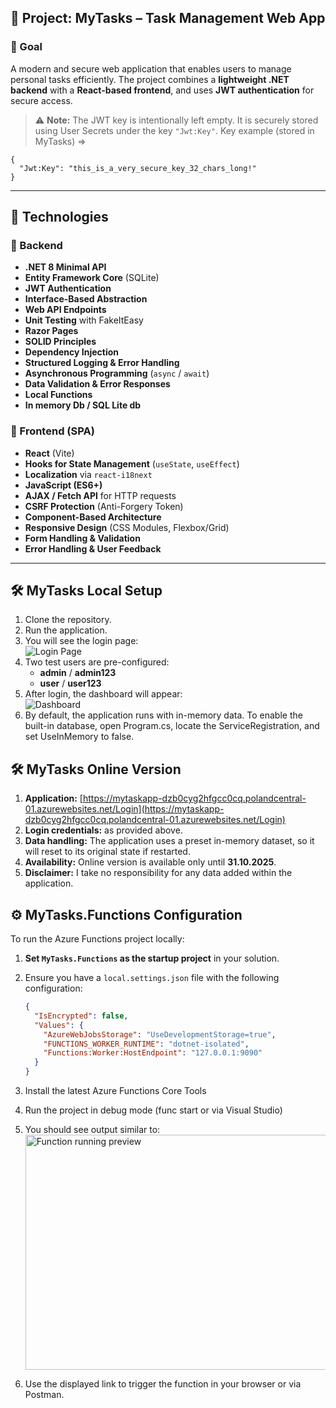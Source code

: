 ## 📄 Project: **MyTasks – Task Management Web App**

### 🎯 Goal

A modern and secure web application that enables users to manage personal tasks efficiently. The project combines a **lightweight .NET backend** with a **React-based frontend**, and uses **JWT authentication** for secure access.

> ⚠️ **Note:** The JWT key is intentionally left empty. It is securely stored using User Secrets under the key `"Jwt:Key"`.
>  Key example (stored in MyTasks) =>

```
{
  "Jwt:Key": "this_is_a_very_secure_key_32_chars_long!"
}
```

---

## 🧱 Technologies

### 🔧 Backend

- **.NET 8 Minimal API**
- **Entity Framework Core** (SQLite)
- **JWT Authentication**
- **Interface-Based Abstraction**
- **Web API Endpoints**
- **Unit Testing** with FakeItEasy
- **Razor Pages**
- **SOLID Principles**
- **Dependency Injection**
- **Structured Logging & Error Handling**
- **Asynchronous Programming** (`async` / `await`)
- **Data Validation & Error Responses**
- **Local Functions**
- **In memory Db / SQL Lite db**

### 🎨 Frontend (SPA)

- **React** (Vite)
- **Hooks for State Management** (`useState`, `useEffect`)
- **Localization** via `react-i18next`
- **JavaScript (ES6+)**
- **AJAX / Fetch API** for HTTP requests
- **CSRF Protection** (Anti-Forgery Token)
- **Component-Based Architecture**
- **Responsive Design** (CSS Modules, Flexbox/Grid)
- **Form Handling & Validation**
- **Error Handling & User Feedback**

---
## 🛠 MyTasks Local Setup

1. Clone the repository.
2. Run the application.
3. You will see the login page:  
   ![Login Page](https://github.com/user-attachments/assets/dae3af77-73d7-4f6d-b501-8cc7ca846fc3)
4. Two test users are pre-configured:
    - **admin** / **admin123**
    - **user** / **user123**
5. After login, the dashboard will appear:  
   ![Dashboard](https://github.com/user-attachments/assets/db1f1728-07a3-4d33-adb9-a803e194df54)
6. By default, the application runs with in-memory data.
  To enable the built-in database, open Program.cs, locate the ServiceRegistration, and set UseInMemory to false.
   
## 🛠 MyTasks Online Version

1. **Application:** [https://mytaskapp-dzb0cyg2hfgcc0cq.polandcentral-01.azurewebsites.net/Login](https://mytaskapp-dzb0cyg2hfgcc0cq.polandcentral-01.azurewebsites.net/Login)  
2. **Login credentials:** as provided above.  
3. **Data handling:** The application uses a preset in-memory dataset, so it will reset to its original state if restarted.  
4. **Availability:** Online version is available only until **31.10.2025**.  
5. **Disclaimer:** I take no responsibility for any data added within the application.

## ⚙️ MyTasks.Functions Configuration

To run the Azure Functions project locally:

1. **Set `MyTasks.Functions` as the startup project** in your solution.
2. Ensure you have a `local.settings.json` file with the following configuration:

   ```json
   {
     "IsEncrypted": false,
     "Values": {
       "AzureWebJobsStorage": "UseDevelopmentStorage=true",
       "FUNCTIONS_WORKER_RUNTIME": "dotnet-isolated",
       "Functions:Worker:HostEndpoint": "127.0.0.1:9090"
     }
   }

3. Install the latest Azure Functions Core Tools
4. Run the project in debug mode (func start or via Visual Studio)
5. You should see output similar to: <img width="1117" height="376" alt="Function running preview" src="https://github.com/user-attachments/assets/d82cce60-89d7-4988-924e-0e1680d65374" />
6. Use the displayed link to trigger the function in your browser or via Postman.
